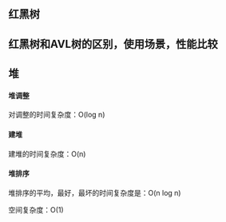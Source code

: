 ## 红黑树

## 红黑树和AVL树的区别，使用场景，性能比较

## 堆

#### 堆调整

对调整的时间复杂度：O(log n)

#### 建堆

建堆的时间复杂度：O(n)

#### 堆排序

堆排序的平均，最好，最坏的时间复杂度是：O(n log n)

空间复杂度：O(1)

